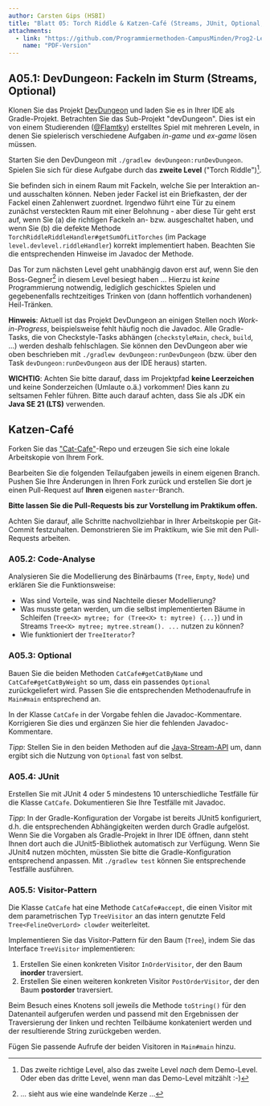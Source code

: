 ```yaml
---
author: Carsten Gips (HSBI)
title: "Blatt 05: Torch Riddle & Katzen-Café (Streams, JUnit, Optional, Visitor)"
attachments:
  - link: "https://github.com/Programmiermethoden-CampusMinden/Prog2-Lecture/blob/_pdf/homework/b05.pdf"
    name: "PDF-Version"
---
```


<!--  pandoc -s -f markdown -t markdown+smart-grid_tables-multiline_tables-simple_tables --columns=94 --reference-links=true  b05.md  -o xxx.md  -->

## A05.1: DevDungeon: Fackeln im Sturm (Streams, Optional)

Klonen Sie das Projekt [DevDungeon] und laden Sie es in Ihrer IDE als Gradle-Projekt.
Betrachten Sie das Sub-Projekt "devDungeon". Dies ist ein von einem Studierenden ([\@Flamtky])
erstelltes Spiel mit mehreren Leveln, in denen Sie spielerisch verschiedene Aufgaben *in-game*
und *ex-game* lösen müssen.

Starten Sie den DevDungeon mit `./gradlew devDungeon:runDevDungeon`. Spielen Sie sich für
diese Aufgabe durch das **zweite Level** ("Torch Riddle")[^1].

Sie befinden sich in einem Raum mit Fackeln, welche Sie per Interaktion an- und ausschalten
können. Neben jeder Fackel ist ein Briefkasten, der der Fackel einen Zahlenwert zuordnet.
Irgendwo führt eine Tür zu einem zunächst versteckten Raum mit einer Belohnung - aber diese
Tür geht erst auf, wenn Sie (a) die richtigen Fackeln an- bzw. ausgeschaltet haben, und wenn
Sie (b) die defekte Methode `TorchRiddleRiddleHandler#getSumOfLitTorches` (im Package
`level.devlevel.riddleHandler`) korrekt implementiert haben. Beachten Sie die entsprechenden
Hinweise im Javadoc der Methode.

Das Tor zum nächsten Level geht unabhängig davon erst auf, wenn Sie den Boss-Gegner[^2] in
diesem Level besiegt haben ... Hierzu ist *keine* Programmierung notwendig, lediglich
geschicktes Spielen und gegebenenfalls rechtzeitiges Trinken von (dann hoffentlich
vorhandenen) Heil-Tränken.

**Hinweis**: Aktuell ist das Projekt DevDungeon an einigen Stellen noch *Work-in-Progress*,
beispielsweise fehlt häufig noch die Javadoc. Alle Gradle-Tasks, die von Checkstyle-Tasks
abhängen (`checkstyleMain`, `check`, `build`, ...) werden deshalb fehlschlagen. Sie können den
DevDungeon aber wie oben beschrieben mit `./gradlew devDungeon:runDevDungeon` (bzw. über den
Task `devDungeon:runDevDungeon` aus der IDE heraus) starten.

**WICHTIG**: Achten Sie bitte darauf, dass im Projektpfad **keine Leerzeichen** und keine
Sonderzeichen (Umlaute o.ä.) vorkommen! Dies kann zu seltsamen Fehler führen. Bitte auch
darauf achten, dass Sie als JDK ein **Java SE 21 (LTS)** verwenden.

## Katzen-Café

Forken Sie das ["Cat-Cafe"]-Repo und erzeugen Sie sich eine lokale Arbeitskopie von Ihrem
Fork.

Bearbeiten Sie die folgenden Teilaufgaben jeweils in einem eigenen Branch. Pushen Sie Ihre
Änderungen in Ihren Fork zurück und erstellen Sie dort je einen Pull-Request auf **Ihren**
eigenen `master`-Branch.

**Bitte lassen Sie die Pull-Requests bis zur Vorstellung im Praktikum offen.**

Achten Sie darauf, alle Schritte nachvollziehbar in Ihrer Arbeitskopie per Git-Commit
festzuhalten. Demonstrieren Sie im Praktikum, wie Sie mit den Pull-Requests arbeiten.

### A05.2: Code-Analyse

Analysieren Sie die Modellierung des Binärbaums (`Tree`, `Empty`, `Node`) und erklären Sie die
Funktionsweise:

- Was sind Vorteile, was sind Nachteile dieser Modellierung?
- Was musste getan werden, um die selbst implementierten Bäume in Schleifen
  (`Tree<X> mytree; for (Tree<X> t: mytree) {...}`) und in Streams
  `Tree<X> mytree; mytree.stream(). ...` nutzen zu können?
- Wie funktioniert der `TreeIterator`?

### A05.3: Optional

Bauen Sie die beiden Methoden `CatCafe#getCatByName` und `CatCafe#getCatByWeight` so um, dass
ein passendes `Optional` zurückgeliefert wird. Passen Sie die entsprechenden Methodenaufrufe
in `Main#main` entsprechend an.

In der Klasse `CatCafe` in der Vorgabe fehlen die Javadoc-Kommentare. Korrigieren Sie dies und
ergänzen Sie hier die fehlenden Javadoc-Kommentare.

*Tipp*: Stellen Sie in den beiden Methoden auf die [Java-Stream-API] um, dann ergibt sich die
Nutzung von `Optional` fast von selbst.

### A05.4: JUnit

Erstellen Sie mit JUnit 4 oder 5 mindestens 10 unterschiedliche Testfälle für die Klasse
`CatCafe`. Dokumentieren Sie Ihre Testfälle mit Javadoc.

*Tipp*: In der Gradle-Konfiguration der Vorgabe ist bereits JUnit5 konfiguriert, d.h. die
entsprechenden Abhängigkeiten werden durch Gradle aufgelöst. Wenn Sie die Vorgaben als
Gradle-Projekt in Ihrer IDE öffnen, dann steht Ihnen dort auch die JUnit5-Bibliothek
automatisch zur Verfügung. Wenn Sie JUnit4 nutzen möchten, müssten Sie bitte die
Gradle-Konfiguration entsprechend anpassen. Mit `./gradlew test` können Sie entsprechende
Testfälle ausführen.

### A05.5: Visitor-Pattern

Die Klasse `CatCafe` hat eine Methode `CatCafe#accept`, die einen Visitor mit dem
parametrischen Typ `TreeVisitor` an das intern genutzte Feld `Tree<FelineOverLord> clowder`
weiterleitet.

Implementieren Sie das Visitor-Pattern für den Baum (`Tree`), indem Sie das Interface
`TreeVisitor` implementieren:

1.  Erstellen Sie einen konkreten Visitor `InOrderVisitor`, der den Baum **inorder**
    traversiert.
2.  Erstellen Sie einen weiteren konkreten Visitor `PostOrderVisitor`, der den Baum
    **postorder** traversiert.

Beim Besuch eines Knotens soll jeweils die Methode `toString()` für den Datenanteil aufgerufen
werden und passend mit den Ergebnissen der Traversierung der linken und rechten Teilbäume
konkateniert werden und der resultierende String zurückgeben werden.

Fügen Sie passende Aufrufe der beiden Visitoren in `Main#main` hinzu.

[^1]: Das zweite richtige Level, also das zweite Level *nach* dem Demo-Level. Oder eben das
    dritte Level, wenn man das Demo-Level mitzählt :-)

[^2]: ... sieht aus wie eine wandelnde Kerze ...

  [DevDungeon]: https://github.com/Dungeon-CampusMinden/dev-dungeon
  [\@Flamtky]: https://github.com/Flamtky
  ["Cat-Cafe"]: https://github.com/Programmiermethoden-CampusMinden/prog2_ybel_catcafe
  [Java-Stream-API]: https://dev.java/learn/api/streams/
